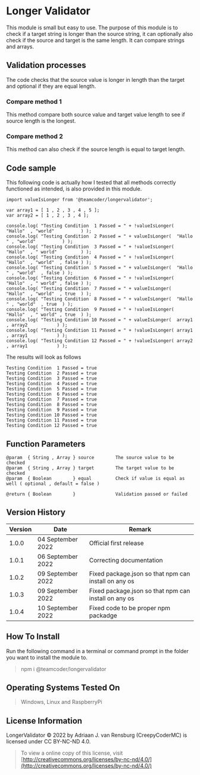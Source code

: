 # Longer Validator
This module is small but easy to use. The purpose of this module is to check if a target string is longer than the source string, it can optionally also check if the source and target is the same length. It can compare strings and arrays.
## Validation processes
The code checks that the source value is longer in length than the target and optional if they are equal length.
### Compare method 1
This method compare both source value and target value length to see if source length is the longest.
### Compare method 2
This method can also check if the source length is equal to target length.
## Code sample
This following code is actually how I tested that all methods correctly functioned as intended, is also provided in this module.
```
import valueIsLonger from '@teamcoder/longervalidator';

var array1 = [ 1 , 2 , 3 , 4 , 5 ];
var array2 = [ 1 , 2 , 3 , 4 ];

console.log( "Testing Condition  1 Passed = " + !valueIsLonger( "Hallo"  , "world"          ) );
console.log( "Testing Condition  2 Passed = " + valueIsLonger(  "Hallo " , "world"          ) );
console.log( "Testing Condition  3 Passed = " + !valueIsLonger( "Hallo"  , " world"         ) );
console.log( "Testing Condition  4 Passed = " + !valueIsLonger( "Hallo"  , "world"  , false ) );
console.log( "Testing Condition  5 Passed = " + valueIsLonger(  "Hallo " , "world"  , false ) );
console.log( "Testing Condition  6 Passed = " + !valueIsLonger( "Hallo"  , " world" , false ) );
console.log( "Testing Condition  7 Passed = " + valueIsLonger(  "Hallo"  , "world"  , true  ) );
console.log( "Testing Condition  8 Passed = " + valueIsLonger(  "Hallo " , "world"  , true  ) );
console.log( "Testing Condition  9 Passed = " + !valueIsLonger( "Hallo"  , " world" , true  ) );
console.log( "Testing Condition 10 Passed = " + valueIsLonger(  array1   , array2           ) );
console.log( "Testing Condition 11 Passed = " + !valueIsLonger( array1   , array1           ) );
console.log( "Testing Condition 12 Passed = " + !valueIsLonger( array2   , array1           ) );
```
The results will look as follows
```
Testing Condition  1 Passed = true
Testing Condition  2 Passed = true
Testing Condition  3 Passed = true
Testing Condition  4 Passed = true
Testing Condition  5 Passed = true
Testing Condition  6 Passed = true
Testing Condition  7 Passed = true
Testing Condition  8 Passed = true
Testing Condition  9 Passed = true
Testing Condition 10 Passed = true
Testing Condition 11 Passed = true
Testing Condition 12 Passed = true
```
## Function Parameters
```
@param  { String , Array } source        The source value to be checked
@param  { String , Array } target        The target value to be checked
@param  { Boolean        } equal         Check if value is equal as well ( optional , default = false )

@return { Boolean        }               Validation passed or failed
```
## Version History
| Version  | Date                   | Remark                                                |
|----------|------------------------|-------------------------------------------------------|
| 1.0.0    | 04 September 2022      | Official first release                                |
| 1.0.1    | 06 September 2022      | Correcting documentation                              |
| 1.0.2    | 09 September 2022      | Fixed package.json so that npm can install on any os  |
| 1.0.3    | 09 September 2022      | Fixed package.json so that npm can install on any os  |
| 1.0.4    | 10 September 2022      | Fixed code to be proper npm packadge                  |
## How To Install
Run the following command in a terminal or command prompt in the folder you want to install the module to.
> npm i @teamcoder/longervalidator
## Operating Systems Tested On
>Windows, Linux and RaspberryPi
## License Information
LongerValidator © 2022 by Adriaan J. van Rensburg (CreepyCoderMC) is licensed under CC BY-NC-ND 4.0.
> To view a online copy of this license, visit [http://creativecommons.org/licenses/by-nc-nd/4.0/](http://creativecommons.org/licenses/by-nc-nd/4.0/)